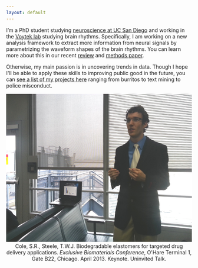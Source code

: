 ```yaml
---
layout: default
---
```


I’m a PhD student studying [neuroscience at UC San Diego](http://healthsciences.ucsd.edu/education/neurograd/Pages/default.aspx) and working in the [Voytek lab](https://voyteklab.com) studying brain rhythms. Specifically, I am working on a new analysis framework to extract more information from neural signals by parametrizing the waveform shapes of the brain rhythms. You can learn more about this in our recent [review](http://voyteklab.com/wp-content/uploads/Cole-TrendsCognSci2017.pdf) and [methods paper](https://www.biorxiv.org/content/early/2018/04/16/302000).

Otherwise, my main passion is in uncovering trends in data. Though I hope I'll be able to apply these skills to improving public good in the future, you can [see a list of my projects here](https://github.com/srcole/projects) ranging from burritos to text mining to police misconduct.

<div class="imgcap" style="text-align:center">
<img src="/assets/misc/ohare.jpg" height="400" style="text-align:center">
<div class="thecap" style="text-align:center">Cole, S.R., Steele, T.W.J. Biodegradable elastomers for targeted drug delivery applications. <em>Exclusive Biomaterials Conference</em>, O'Hare Terminal 1, Gate B22, Chicago. April 2013. Keynote. Uninvited Talk.</div>
</div>
